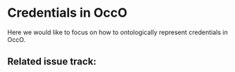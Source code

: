 # Credentials in OccO 

Here we would like to focus on how to ontologically represent credentials in OccO.

Related issue track:
- 
